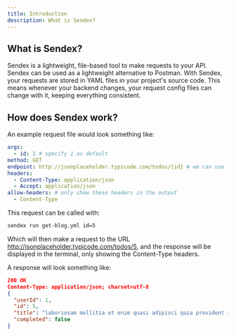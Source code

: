 ```yaml
---
title: Introduction
description: What is Sendex?
---
```


## What is Sendex?

Sendex is a lightweight, file-based tool to make requests to your API. Sendex can be used as a lightweight alternative to Postman. With Sendex, your requests are stored in YAML files in your project's source code. This means whenever your backend changes, your request config files can change with it, keeping everything consistent.

## How does Sendex work?

An example request file would look something like:

```yaml
args:
  - id: 1 # specify 1 as default
method: GET
endpoint: http://jsonplaceholder.typicode.com/todos/{id} # we can use 'id' here
headers:
  - Content-Type: application/json
  - Accept: application/json
allow-headers: # only show these headers in the output
  - Content-Type
```

This request can be called with:

```sh
sendex run get-blog.yml id=5
```

Which will then make a request to the URL http://jsonplaceholder.typicode.com/todos/5, and the response will be displayed in the terminal, only showing the Content-Type headers.

A response will look something like:

```json
200 OK
Content-Type: application/json; charset=utf-8
{
  "userId": 1,
  "id": 5,
  "title": "laboriosam mollitia et enim quasi adipisci quia provident illum",
  "completed": false
}
```
